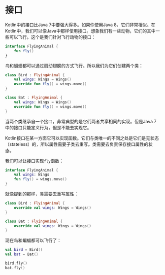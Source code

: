 # 接口

Kotlin中的接口比Java 7中要强大得多。如果你使用Java 8，它们非常相似。在Kotlin中，我们可以像Java中那样使用接口。想象我们有一些动物，它们的其中一些可以飞行。这个是我们针对飞行动物的接口：

```kotlin
interface FlyingAnimal {
	fun fly()
}
```

鸟和蝙蝠都可以通过扇动翅膀的方式飞行。所以我们为它们创建两个类：

```kotlin
class Bird : FlyingAnimal {
    val wings: Wings = Wings()
    override fun fly() = wings.move()
}

class Bat : FlyingAnimal {
    val wings: Wings = Wings()
    override fun fly() = wings.move()
}
```

当两个类继承自一个接口，非常典型的是它们两者共享相同的实现。但是Java 7中的接口只能定义行为，但是不能去实现它。

Kotlin接口在某一方面它可以实现函数。它们与类唯一的不同之处是它们是无状态（stateless）的，所以属性需要子类去重写。类需要去负责保存接口属性的状态。

我们可以让接口实现`fly`函数：

```kotlin
interface FlyingAnimal {
    val wings: Wings
    fun fly() = wings.move()
}
```

就像提到的那样，类需要去重写属性：

```kotlin
class Bird : FlyingAnimal {
	override val wings: Wings = Wings()
}

class Bat : FlyingAnimal {
	override val wings: Wings = Wings()
}
```

现在鸟和蝙蝠都可以飞行了：

```kotlin
val bird = Bird()
val bat = Bat()

bird.fly()
bat.fly()
```